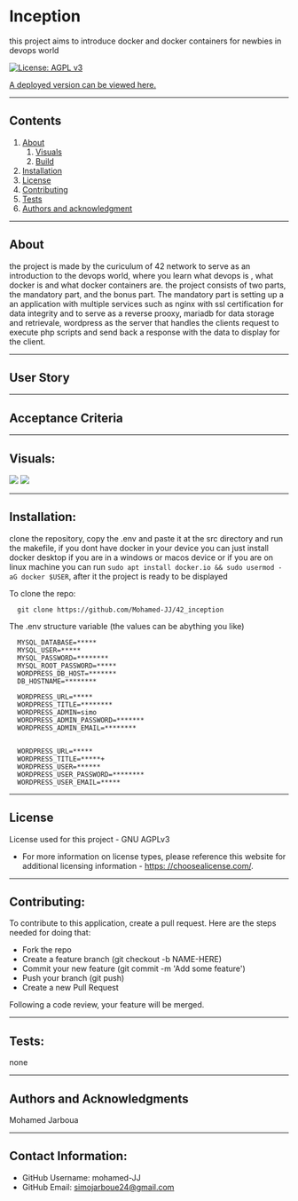 
  
# Inception

  this project aims to introduce docker and docker containers for newbies in devops world

  [![License: AGPL v3](https://img.shields.io/badge/License-AGPL%20v3-blue.svg)](https://www.gnu.org/licenses/agpl-3.0)

  [A deployed version can be viewed here.](tobesetlater)
  
---
## Contents

1. [About](#about)
    1. [Visuals](#visuals)
    2. [Build](#build)
2. [Installation](#installation)
3. [License](#license)
4. [Contributing](#contributing)
5. [Tests](#tests)
6. [Authors and acknowledgment](#authors%20and%20acknowledgment)

---
## About

  the project is made by the curiculum of 42 network to serve as an introduction to the devops world, where you learn what devops is , what docker is and what docker containers are. the project consists of two parts, the mandatory part, and the bonus part. The mandatory part is setting up a an application with multiple services such as nginx with ssl certification for data integrity and to serve as a reverse prooxy, mariadb for data storage and retrievale, wordpress as the server that handles the clients request to execute php scripts and send back a response with the data to display for the client.

---

## User Story
  

---

## Acceptance Criteria
  
  
---
## Visuals:

  <!-- ![](https://miro.medium.com/v2/resize:fit:1200/1*XvJ0GDWOAEHNApZvw-dOVQ.png) -->
  <img src='https://miro.medium.com/v2/resize:fit:1200/1*XvJ0GDWOAEHNApZvw-dOVQ.png'></img>
  <img src='https://tuto.grademe.fr/inception/img/Capture_dcran_2022-07-19__16.24.51.png'></img>

---

## Installation:
  clone the repository, copy the .env and paste it at the src directory and run the makefile, if you dont have docker in your device you can just install docker desktop if you are in a windows or macos device or if you are on linux machine you can run ```sudo apt install docker.io && sudo usermod -aG docker $USER```, after it the project is ready to be displayed

  To clone the repo:
  
      git clone https://github.com/Mohamed-JJ/42_inception
  
  The .env structure variable (the values can be abything you like)

      MYSQL_DATABASE=*****
      MYSQL_USER=*****
      MYSQL_PASSWORD=********
      MYSQL_ROOT_PASSWORD=*****
      WORDPRESS_DB_HOST=*******
      DB_HOSTNAME=********

      WORDPRESS_URL=*****
      WORDPRESS_TITLE=********
      WORDPRESS_ADMIN=simo
      WORDPRESS_ADMIN_PASSWORD=*******
      WORDPRESS_ADMIN_EMAIL=********


      WORDPRESS_URL=*****
      WORDPRESS_TITLE=*****+
      WORDPRESS_USER=******
      WORDPRESS_USER_PASSWORD=********
      WORDPRESS_USER_EMAIL=*****
  
---

## License
  License used for this project - GNU AGPLv3
  * For more information on license types, please reference this website
  for additional licensing information - [https: //choosealicense.com/](https://choosealicense.com/).

---

## Contributing:
  
  To contribute to this application, create a pull request.
  Here are the steps needed for doing that:
  - Fork the repo
  - Create a feature branch (git checkout -b NAME-HERE)
  - Commit your new feature (git commit -m 'Add some feature')
  - Push your branch (git push)
  - Create a new Pull Request

  Following a code review, your feature will be merged.


---

## Tests:
  none

---

## Authors and Acknowledgments
  Mohamed Jarboua

---

## Contact Information:
* GitHub Username: mohamed-JJ
* GitHub Email: simojarboue24@gmail.com
  
